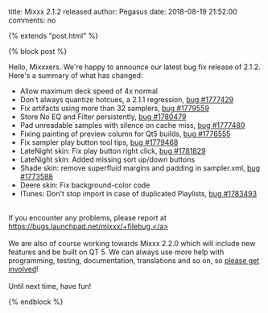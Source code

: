 title: Mixxx 2.1.2 released
author: Pegasus
date: 2018-08-19 21:52:00
comments: no

{% extends "post.html" %}

{% block post %}

Hello, Mixxxers. We're happy to announce our latest bug fix release of 2.1.2. Here's a summary of what has changed:<br /><ul><li>Allow maximum deck speed of 4x normal</li><li>Don't always quantize hotcues, a 2.1.1 regression, <a href="https://bugs.launchpad.net/mixxx/+bug/1777429">bug #1777429</a></li><li>Fix artifacts using more than 32 samplers, <a href="https://bugs.launchpad.net/mixxx/+bug/1779559">bug #1779559</a></li><li>Store No EQ and Filter persistently, <a href="https://bugs.launchpad.net/mixxx/+bug/1780479">bug #1780479</a></li><li>Pad unreadable samples with silence on cache miss, <a href="https://bugs.launchpad.net/mixxx/+bug/1777480">bug #1777480</a></li><li>Fixing painting of preview column for Qt5 builds, <a href="https://bugs.launchpad.net/mixxx/+bug/1776555">bug #1776555</a></li><li>Fix sampler play button tool tips, <a href="https://bugs.launchpad.net/mixxx/+bug/1779468">bug #1779468</a> </li><li>LateNight skin: Fix play button right click, <a href="https://bugs.launchpad.net/mixxx/+bug/1781829">bug #1781829</a></li><li>LateNight skin: Added missing sort up/down buttons</li><li>Shade skin: remove superfluid margins and padding in sampler.xml, <a href="https://bugs.launchpad.net/mixxx/+bug/1773588">bug #1773588</a></li><li>Deere skin: Fix background-color code</li><li>ITunes: Don't stop import in case of duplicated Playlists, <a href="https://bugs.launchpad.net/mixxx/+bug/1783493">bug #1783493</a></li></ul><br />If you encounter any problems, please report at <a class="moz-txt-link-freetext" href="https://bugs.launchpad.net/mixxx/+filebug">https://bugs.launchpad.net/mixxx/+filebug.</a><br />&nbsp;  <br />We are also of course working towards Mixxx 2.2.0 which will include new features  and be built on QT 5. We can always use more help with programming, testing, documentation, translations and so on, so <a href="https://mixxx.org/get-involved/">please get involved</a>!<br /><br />Until next time, have fun!

{% endblock %}
